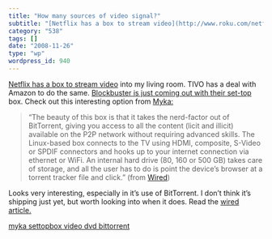 ```yaml
---
title: "How many sources of video signal?"
subtitle: "[Netflix has a box to stream video](http://www.roku.com/netflixplayer/) into my living room. TIVO ha..."
category: "538"
tags: []
date: "2008-11-26"
type: "wp"
wordpress_id: 940
---
```

[Netflix has a box to stream video](http://www.roku.com/netflixplayer/) into my living room. TIVO has a deal with Amazon to do the same. [Blockbuster is just coming out with their set-top](http://www.telegraph.co.uk/scienceandtechnology/technology/technologynews/3527388/Blockbuster-launches-set-top-box-for-movie-downloads.html) box. Check out this interesting option from [Myka:](http://www.myka.tv/index.html)
> “The beauty of this box is that it takes the nerd-factor out of BitTorrent, giving you access to all the content (licit and illicit) available on the P2P network without requiring advanced skills. The Linux-based box connects to the TV using HDMI, composite, S-Video or SPDIF connectors and hooks up to your internet connection via ethernet or WiFi. An internal hard drive (80, 160 or 500 GB) takes care of storage, and all the user has to do is point the device’s browser at a torrent tracker file and click.” (from [Wired](http://blog.wired.com/gadgets/2008/04/myka-one-set-to.html))

Looks very interesting, especially in it’s use of BitTorrent. I don’t think it’s shipping just yet, but worth looking into when it does. Read the [wired article.](http://blog.wired.com/gadgets/2008/04/myka-one-set-to.html)

[myka settopbox video dvd bittorrent](http://technorati.com/tag/myka%20settopbox%20video%20dvd%20bittorrent)